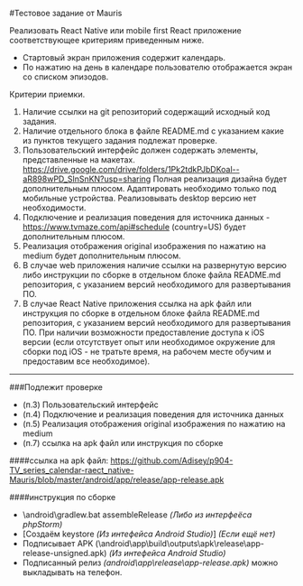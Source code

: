 #Тестовое задание от Mauris

Реализовать React Native или mobile first React приложение соответствующее критериям приведенным ниже.
- Стартовый экран приложения содержит календарь.
- По нажатию на день в календаре пользователю отображается экран со списком эпизодов.

Критерии приемки.
1. Наличие ссылки на git репозиторий содержащий исходный код задания.
2. Наличие отдельного блока в файле README.md с указанием какие из пунктов текущего задания подлежат проверке. 
3. Пользовательский интерфейс должен содержать элементы, представленные на макетах. 
https://drive.google.com/drive/folders/1Pk2tdkPJbDKoal--aR898wPD_SlnSnKN?usp=sharing 
Полная реализация дизайна будет дополнительным плюсом. Адаптировать необходимо только под мобильные устройства. Реализовывать desktop версию нет необходимости. 
4. Подключение и реализация поведения для источника данных - https://www.tvmaze.com/api#schedule  (country=US) будет дополнительным плюсом.  
5. Реализация отображения original изображения по нажатию на medium будет дополнительным плюсом.
6. В случае web приложения наличие ссылки на развернутую версию либо инструкции по сборке в отдельном блоке файла README.md репозитория, с указанием версий необходимого для развертывания ПО.
7. В случае React Native приложения ссылка на apk файл или инструкция по сборке  в отдельном блоке файла README.md репозитория, с указанием версий необходимого для развертывания ПО. При наличии возможности предоставление доступа к iOS версии (если отсутствует опыт или необходимое окружение для сборки под iOS - не тратьте время, на рабочем месте обучим и предоставим все необходимое).

---
###Подлежит проверке
- (п.3) Пользовательский интерфейс
- (п.4) Подключение и реализация поведения для источника данных
- (п.5) Реализация отображения original изображения по нажатию на medium
- (п.7) ссылка на apk файл или инструкция по сборке

####ссылка на apk файл:
 https://github.com/Adisey/p904-TV_series_calendar-raect_native-Mauris/blob/master/android/app/release/app-release.apk

####инструкция по сборке
* \android\gradlew.bat assembleRelease _(_Либо_ _из_ _интерфеёса_ _phpStorm_)_
* [Создаём keystore _(_Из_ _интефейса_ _Android_ _Studio_)_] _(_Если_ _ещё_ _нет_)_
* Подписывает APK (\android\app\build\outputs\apk\release\app-release-unsigned.apk) _(_Из_ _интефейса_ _Android_ _Studio_)_
* Подписанный релиз _(android\app\release\app-release.apk)_ можно выкладывать на телефон.
